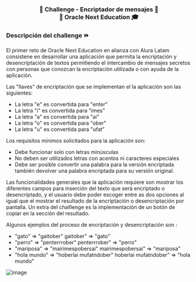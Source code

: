 <p align="center" width="300">
    <h3 align="center">🔑 Challenge - Encriptador de mensajes 🔐 <br> 🍵 Oracle Next Education 🎓 </h3>
</p>

### Descripción del challenge ⏩

El primer reto de Oracle Next Education en alianza con Alura Latam consistene en desarrollar una aplicación que permita la encriptación y desencriptación de textos permitiendo el intercambio de mensajes secretos con personas que conozcan la encriptación utilizada o con ayuda de la aplicación.

Las "llaves" de encriptación que se implementan el la aplicación son las siguientes:

- La letra "e" es convertida para "enter"
- La letra "i" es convertida para "imes"
- La letra "a" es convertida para "ai"
- La letra "o" es convertida para "ober"
- La letra "u" es convertida para "ufat"

Los requisitos mínimos solicitados para la aplicación son:

- Debe funcionar solo con letras minúsculas
- No deben ser utilizados letras con acentos ni caracteres especiales
- Debe ser posible convertir una palabra para la versión encriptada también devolver una palabra encriptada para su versión original.

Las funcionalidades generales que la aplicación requiere son mostrar los diferentes campos para
inserción del texto que será encriptado o desencriptado, y el usuario debe poder escoger entre as dos opciones al igual que el mostrar el resultado de la encriptación o desencriptación por pantalla. Un extra del challlenge es la implementación de un botón de copiar en la sección del resultado.

Algunos ejemplos del proceso de encriptación y desencriptación son :

- "gato" => "gaitober"
  gaitober" => "gato"
- "perro" => "penterrrober"
  penterrrober" => "perro"
- "mariposa" => "mairimespobersai"
  mairimespobersai" => "mariposa"
- "hola mundo" => "hoberlai mufatndober"
  hoberlai mufatndober" => "hola mundo"


![image](https://user-images.githubusercontent.com/72312430/213942548-fa2e8bcc-65cc-4466-8ba7-859c39ac313c.png)
